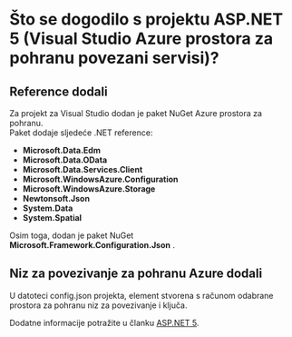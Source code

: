<properties
    pageTitle="Što se dogodilo s projektu ASP.NET 5 (Visual Studio povezani servisi) | Prostor za pohranu Microsoft Azure"
    description="U članku se opisuje što se događa nakon povezivanja s računom za Azure prostora za pohranu u Visual Studio ASP.NET 5 projektu pomoću Visual Studio povezani servisi"
    services="storage"
    documentationCenter=""
    authors="TomArcher"
    manager="douge"
    editor=""/>

<tags
    ms.service="storage"
    ms.workload="web"
    ms.tgt_pltfrm="vs-what-happened"
    ms.devlang="na"
    ms.topic="article"
    ms.date="08/15/2016"
    ms.author="tarcher"/>

# <a name="what-happened-to-my-aspnet-5-project-visual-studio-azure-storage-connected-services"></a>Što se dogodilo s projektu ASP.NET 5 (Visual Studio Azure prostora za pohranu povezani servisi)?

## <a name="references-added"></a>Reference dodali

Za projekt za Visual Studio dodan je paket NuGet Azure prostora za pohranu.  
Paket dodaje sljedeće .NET reference:

- **Microsoft.Data.Edm**
- **Microsoft.Data.OData**
- **Microsoft.Data.Services.Client**
- **Microsoft.WindowsAzure.Configuration**
- **Microsoft.WindowsAzure.Storage**
- **Newtonsoft.Json**
- **System.Data**
- **System.Spatial**

Osim toga, dodan je paket NuGet **Microsoft.Framework.Configuration.Json** .

## <a name="connection-string-for-azure-storage-added"></a>Niz za povezivanje za pohranu Azure dodali
U datoteci config.json projekta, element stvorena s računom odabrane prostora za pohranu niz za povezivanje i ključa.

Dodatne informacije potražite u članku [ASP.NET 5](http://www.asp.net/vnext).
